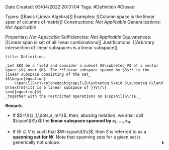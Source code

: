 <br />
<br />

Date Created: 03/04/2022 20:31:04
Tags: #Definition #Closed

Types: [[Basis (Linear Algebra)]]
Examples: [[Column space is the linear span of columns of matrix]]
Constructions: _Not Applicable_
Generalizations: _Not Applicable_

Properties: _Not Applicable_
Sufficiencies: _Not Applicable_
Equivalences: [[Linear span is set of all linear combinations]]
Justifications: [[Arbitrary intersection of linear subspaces is a linear subspace]]

``` ad-Definition
title: Definition.

_Let $K$ be a field and consider a subset $S\subseteq V$ of a vector space $V$ over $K$. The **linear subspace spaned by $S$** is the linear subspace consisting of the set_
$$\begin{equation}
    \span\l(S\r)\coloneqq\bigcap\l\{U\subseteq V\mid S\subseteq U\land U\textrm{\it{ is a linear subspace of }}V\r\}
\end{equation}$$
_together with the restricted operations on $\span\l(S\r)$._

```

**Remark.**
* If $S=\l\{s_1,\dots,s_n\r\}$, then, abusing notation, we shall call $\span\l(S\r)$ the **linear subspace spanned by $s_1,\dots,s_n$**.

* If $W\subseteq V$ is such that $W=\span\l(S\r)$, then $S$ is referred to as a **spanning set for $W$**. Note that spanning sets for a given set is generically not unique.<span style="float:right;">$\blacklozenge$</span>
